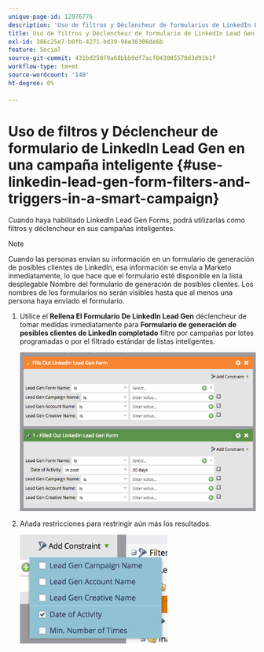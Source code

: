 ```yaml
---
unique-page-id: 12976776
description: 'Uso de filtros y Déclencheur de formularios de LinkedIn Lead Gen en una campaña inteligente: documentos de Marketo, documentación del producto'
title: Uso de filtros y Déclencheur de formulario de LinkedIn Lead Gen en una campaña inteligente
exl-id: 386c25e7-b0fb-4271-bd39-98e36306de6b
feature: Social
source-git-commit: 431bd258f9a68bbb9df7acf043085578d3d91b1f
workflow-type: tm+mt
source-wordcount: '140'
ht-degree: 0%

---
```


# Uso de filtros y Déclencheur de formulario de LinkedIn Lead Gen en una campaña inteligente {#use-linkedin-lead-gen-form-filters-and-triggers-in-a-smart-campaign}

Cuando haya habilitado LinkedIn Lead Gen Forms, podrá utilizarlas como filtros y déclencheur en sus campañas inteligentes.

>[!NOTE]
>
>Cuando las personas envían su información en un formulario de generación de posibles clientes de LinkedIn, esa información se envía a Marketo inmediatamente, lo que hace que el formulario esté disponible en la lista desplegable Nombre del formulario de generación de posibles clientes. Los nombres de los formularios no serán visibles hasta que al menos una persona haya enviado el formulario.

1. Utilice el **Rellena El Formulario De LinkedIn Lead Gen** déclencheur de tomar medidas inmediatamente para **Formulario de generación de posibles clientes de LinkedIn completado** filtre por campañas por lotes programadas o por el filtrado estándar de listas inteligentes.

   ![](assets/screen-shot-2017-03-29-at-2.38.03-pm.png)

1. Añada restricciones para restringir aún más los resultados.

   ![](assets/lead-gen-constraints.png)
